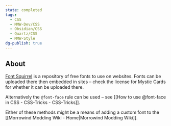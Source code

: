 ```yaml
---
state: completed
tags:
  - CSS
  - MMW-Dev/CSS
  - Obsidian/CSS
  - Quartz/CSS
  - MMW-Style
dg-publish: true
---
```

## About

[Font Squirrel](https://www.fontsquirrel.com/tools/webfont-generator) is a repository of free fonts to use on websites. Fonts can be uploaded there then embedded in sites – check the license for Mystic Cards for whether it can be uploaded there.

Alternatively the `@font-face` rule can be used – see [[How to use @font-face in CSS - CSS-Tricks - CSS-Tricks]].

Either of these methods might be a means of adding a custom font to the [[Morrowind Modding Wiki - Home|Morrowind Modding Wiki]].